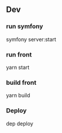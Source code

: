 ## Dev

### run symfony

symfony server:start

### run front

yarn start

### build front

yarn build

### Deploy

dep deploy
